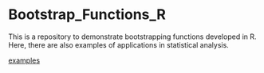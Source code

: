 # Bootstrap_Functions_R
This is a repository to demonstrate bootstrapping functions developed in R. Here, there are also examples of applications in statistical analysis. 

[examples](https://github.com/9TrAvArT9/Bootstrap_Functions_R/blob/main/Bootstrap_Functions.md)
